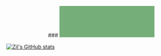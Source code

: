 <p align="center">
### <img src="zil-norvilis-banner-gif.gif" width="50%">

[![Zil's GitHub stats](https://github-readme-stats.vercel.app/api?username=zilton7&show_icons=true&theme=dark)](https://github.com/zilton7/github-readme-stats)
  </p>
<!--
**zilton7/zilton7** is a ✨ _special_ ✨ repository because its `README.md` (this file) appears on your GitHub profile.

Here are some ideas to get you started:

- 🔭 I’m currently working on ...
- 🌱 I’m currently learning ...
- 👯 I’m looking to collaborate on ...
- 🤔 I’m looking for help with ...
- 💬 Ask me about ...
- 📫 How to reach me: ...
- 😄 Pronouns: ...
- ⚡ Fun fact: ...
-->
